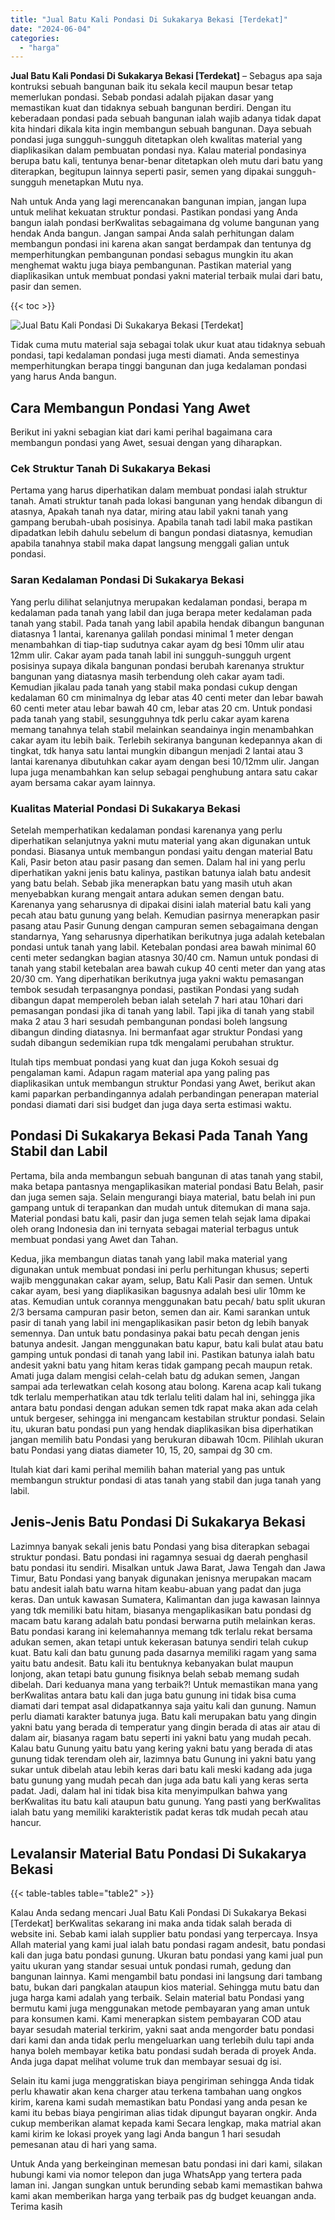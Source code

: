 ```yaml
---
title: "Jual Batu Kali Pondasi Di Sukakarya Bekasi [Terdekat]"
date: "2024-06-04"
categories: 
  - "harga"
---
```


**Jual Batu Kali Pondasi Di Sukakarya Bekasi \[Terdekat\]** – Sebagus apa saja kontruksi sebuah bangunan baik itu sekala kecil maupun besar tetap memerlukan pondasi. Sebab pondasi adalah pijakan dasar yang memastikan kuat dan tidaknya sebuah bangunan berdiri. Dengan itu keberadaan pondasi pada sebuah bangunan ialah wajib adanya tidak dapat kita hindari dikala kita ingin membangun sebuah bangunan. Daya sebuah pondasi juga sungguh-sungguh ditetapkan oleh kwalitas material yang diaplikasikan dalam pembuatan pondasi nya. Kalau material pondasinya berupa batu kali, tentunya benar-benar ditetapkan oleh mutu dari batu yang diterapkan, begitupun lainnya seperti pasir, semen yang dipakai sungguh-sungguh menetapkan Mutu nya.

Nah untuk Anda yang lagi merencanakan bangunan impian, jangan lupa untuk melihat kekuatan struktur pondasi. Pastikan pondasi yang Anda bangun ialah pondasi berKwalitas sebagaimana dg volume bangunan yang hendak Anda bangun. Jangan sampai Anda salah perhitungan dalam membangun pondasi ini karena akan sangat berdampak dan tentunya dg memperhitungkan pembangunan pondasi sebagus mungkin itu akan menghemat waktu juga biaya pembangunan. Pastikan material yang diaplikasikan untuk membuat pondasi yakni material terbaik mulai dari batu, pasir dan semen.

{{< toc >}}

![Jual Batu Kali Pondasi Di Sukakarya Bekasi [Terdekat]](/images/jual-batu-kali-33.png)

Tidak cuma mutu material saja sebagai tolak ukur kuat atau tidaknya sebuah pondasi, tapi kedalaman pondasi juga mesti diamati. Anda semestinya memperhitungkan berapa tinggi bangunan dan juga kedalaman pondasi yang harus Anda bangun.

## Cara Membangun Pondasi Yang Awet

Berikut ini yakni sebagian kiat dari kami perihal bagaimana cara membangun pondasi yang Awet, sesuai dengan yang diharapkan.

### Cek Struktur Tanah Di Sukakarya Bekasi

Pertama yang harus diperhatikan dalam membuat pondasi ialah struktur tanah. Amati struktur tanah pada lokasi bangunan yang hendak dibangun di atasnya, Apakah tanah nya datar, miring atau labil yakni tanah yang gampang berubah-ubah posisinya. Apabila tanah tadi labil maka pastikan dipadatkan lebih dahulu sebelum di bangun pondasi diatasnya, kemudian apabila tanahnya stabil maka dapat langsung menggali galian untuk pondasi.

### Saran Kedalaman Pondasi Di Sukakarya Bekasi

Yang perlu dilihat selanjutnya merupakan kedalaman pondasi, berapa m kedalaman pada tanah yang labil dan juga berapa meter kedalaman pada tanah yang stabil. Pada tanah yang labil apabila hendak dibangun bangunan diatasnya 1 lantai, karenanya galilah pondasi minimal 1 meter dengan menambahkan di tiap-tiap sudutnya cakar ayam dg besi 10mm ulir atau 12mm ulir. Cakar ayam pada tanah labil ini sungguh-sungguh urgent posisinya supaya dikala bangunan pondasi berubah karenanya struktur bangunan yang diatasnya masih terbendung oleh cakar ayam tadi. Kemudian jikalau pada tanah yang stabil maka pondasi cukup dengan kedalaman 60 cm minimalnya dg lebar atas 40 centi meter dan lebar bawah 60 centi meter atau lebar bawah 40 cm, lebar atas 20 cm. Untuk pondasi pada tanah yang stabil, sesungguhnya tdk perlu cakar ayam karena memang tanahnya telah stabil melainkan seandainya ingin menambahkan cakar ayam itu lebih baik. Terlebih sekiranya bangunan kedepannya akan di tingkat, tdk hanya satu lantai mungkin dibangun menjadi 2 lantai atau 3 lantai karenanya dibutuhkan cakar ayam dengan besi 10/12mm ulir. Jangan lupa juga menambahkan kan selup sebagai penghubung antara satu cakar ayam bersama cakar ayam lainnya.

### Kualitas Material Pondasi Di Sukakarya Bekasi

Setelah memperhatikan kedalaman pondasi karenanya yang perlu diperhatikan selanjutnya yakni mutu material yang akan digunakan untuk pondasi. Biasanya untuk membangun pondasi yaitu dengan material Batu Kali, Pasir beton atau pasir pasang dan semen. Dalam hal ini yang perlu diperhatikan yakni jenis batu kalinya, pastikan batunya ialah batu andesit yang batu belah. Sebab jika menerapkan batu yang masih utuh akan menyebabkan kurang mengait antara adukan semen dengan batu. Karenanya yang seharusnya di dipakai disini ialah material batu kali yang pecah atau batu gunung yang belah. Kemudian pasirnya menerapkan pasir pasang atau Pasir Gunung dengan campuran semen sebagaimana dengan standarnya, Yang seharusnya diperhatikan berikutnya juga adalah ketebalan pondasi untuk tanah yang labil. Ketebalan pondasi area bawah minimal 60 centi meter sedangkan bagian atasnya 30/40 cm. Namun untuk pondasi di tanah yang stabil ketebalan area bawah cukup 40 centi meter dan yang atas 20/30 cm. Yang diperhatikan berikutnya juga yakni waktu pemasangan tembok sesudah terpasangnya pondasi, pastikan Pondasi yang sudah dibangun dapat memperoleh beban ialah setelah 7 hari atau 10hari dari pemasangan pondasi jika di tanah yang labil. Tapi jika di tanah yang stabil maka 2 atau 3 hari sesudah pembangunan pondasi boleh langsung dibangun dinding diatasnya. Ini bermanfaat agar struktur Pondasi yang sudah dibangun sedemikian rupa tdk mengalami perubahan struktur.

Itulah tips membuat pondasi yang kuat dan juga Kokoh sesuai dg pengalaman kami. Adapun ragam material apa yang paling pas diaplikasikan untuk membangun struktur Pondasi yang Awet, berikut akan kami paparkan perbandingannya adalah perbandingan penerapan material pondasi diamati dari sisi budget dan juga daya serta estimasi waktu.

## Pondasi Di Sukakarya Bekasi Pada Tanah Yang Stabil dan Labil

Pertama, bila anda membangun sebuah bangunan di atas tanah yang stabil, maka betapa pantasnya mengaplikasikan material pondasi Batu Belah, pasir dan juga semen saja. Selain mengurangi biaya material, batu belah ini pun gampang untuk di terapankan dan mudah untuk ditemukan di mana saja. Material pondasi batu kali, pasir dan juga semen telah sejak lama dipakai oleh orang Indonesia dan ini ternyata sebagai material terbagus untuk membuat pondasi yang Awet dan Tahan.

Kedua, jika membangun diatas tanah yang labil maka material yang digunakan untuk membuat pondasi ini perlu perhitungan khusus; seperti wajib menggunakan cakar ayam, selup, Batu Kali Pasir dan semen. Untuk cakar ayam, besi yang diaplikasikan bagusnya adalah besi ulir 10mm ke atas. Kemudian untuk corannya menggunakan batu pecah/ batu split ukuran 2/3 bersama campuran pasir beton, semen dan air. Kami sarankan untuk pasir di tanah yang labil ini mengaplikasikan pasir beton dg lebih banyak semennya. Dan untuk batu pondasinya pakai batu pecah dengan jenis batunya andesit. Jangan menggunakan batu kapur, batu kali bulat atau batu gamping untuk pondasi di tanah yang labil ini. Pastikan batunya ialah batu andesit yakni batu yang hitam keras tidak gampang pecah maupun retak. Amati juga dalam mengisi celah-celah batu dg adukan semen, Jangan sampai ada terlewatkan celah kosong atau bolong. Karena acap kali tukang tdk terlalu memperhatikan atau tdk terlalu teliti dalam hal ini, sehingga jika antara batu pondasi dengan adukan semen tdk rapat maka akan ada celah untuk bergeser, sehingga ini mengancam kestabilan struktur pondasi. Selain itu, ukuran batu pondasi pun yang hendak diaplikasikan bisa diperhatikan jangan memilih batu Pondasi yang berukuran dibawah 10cm. Pilihlah ukuran batu Pondasi yang diatas diameter 10, 15, 20, sampai dg 30 cm.

Itulah kiat dari kami perihal memilih bahan material yang pas untuk membangun struktur pondasi di atas tanah yang stabil dan juga tanah yang labil.

## Jenis-Jenis Batu Pondasi Di Sukakarya Bekasi

Lazimnya banyak sekali jenis batu Pondasi yang bisa diterapkan sebagai struktur pondasi. Batu pondasi ini ragamnya sesuai dg daerah penghasil batu pondasi itu sendiri. Misalkan untuk Jawa Barat, Jawa Tengah dan Jawa Timur, Batu Pondasi yang banyak digunakan jenisnya merupakan macam batu andesit ialah batu warna hitam keabu-abuan yang padat dan juga keras. Dan untuk kawasan Sumatera, Kalimantan dan juga kawasan lainnya yang tdk memiliki batu hitam, biasanya mengaplikasikan batu pondasi dg macam batu karang adalah batu pondasi berwarna putih melainkan keras. Batu pondasi karang ini kelemahannya memang tdk terlalu rekat bersama adukan semen, akan tetapi untuk kekerasan batunya sendiri telah cukup kuat. Batu kali dan batu gunung pada dasarnya memiliki ragam yang sama yaitu batu andesit. Batu kali itu bentuknya kebanyakan bulat maupun lonjong, akan tetapi batu gunung fisiknya belah sebab memang sudah dibelah. Dari keduanya mana yang terbaik?! Untuk memastikan mana yang berKwalitas antara batu kali dan juga batu gunung ini tidak bisa cuma diamati dari tempat asal didapatkannya saja yaitu kali dan gunung. Namun perlu diamati karakter batunya juga. Batu kali merupakan batu yang dingin yakni batu yang berada di temperatur yang dingin berada di atas air atau di dalam air, biasanya ragam batu seperti ini yakni batu yang mudah pecah. Kalau batu Gunung yaitu batu yang kering yakni batu yang berada di atas gunung tidak terendam oleh air, lazimnya batu Gunung ini yakni batu yang sukar untuk dibelah atau lebih keras dari batu kali meski kadang ada juga batu gunung yang mudah pecah dan juga ada batu kali yang keras serta padat. Jadi, dalam hal ini tidak bisa kita menyimpulkan bahwa yang berKwalitas itu batu kali ataupun batu gunung. Yang pasti yang berKwalitas ialah batu yang memiliki karakteristik padat keras tdk mudah pecah atau hancur.

## Levalansir Material Batu Pondasi Di Sukakarya Bekasi

{{< table-tables table="table2" >}}

Kalau Anda sedang mencari Jual Batu Kali Pondasi Di Sukakarya Bekasi \[Terdekat\] berKwalitas sekarang ini maka anda tidak salah berada di website ini. Sebab kami ialah supplier batu pondasi yang terpercaya. Insya Allah material yang kami jual ialah batu pondasi ragam andesit, batu pondasi kali dan juga batu pondasi gunung. Ukuran batu pondasi yang kami jual pun yaitu ukuran yang standar sesuai untuk pondasi rumah, gedung dan bangunan lainnya. Kami mengambil batu pondasi ini langsung dari tambang batu, bukan dari pangkalan ataupun kios material. Sehingga mutu batu dan juga harga kami adalah yang terbaik. Selain material batu Pondasi yang bermutu kami juga menggunakan metode pembayaran yang aman untuk para konsumen kami. Kami menerapkan sistem pembayaran COD atau bayar sesudah material terkirim, yakni saat anda mengorder batu pondasi dari kami dan anda tidak perlu mengeluarkan uang terlebih dulu tapi anda hanya boleh membayar ketika batu pondasi sudah berada di proyek Anda. Anda juga dapat melihat volume truk dan membayar sesuai dg isi.

Selain itu kami juga menggratiskan biaya pengiriman sehingga Anda tidak perlu khawatir akan kena charger atau terkena tambahan uang ongkos kirim, karena kami sudah memastikan batu Pondasi yang anda pesan ke kami itu bebas biaya pengiriman alias tidak dipungut bayaran ongkir. Anda cukup memberikan alamat kepada kami Secara lengkap, maka matrial akan kami kirim ke lokasi proyek yang lagi Anda bangun 1 hari sesudah pemesanan atau di hari yang sama.

Untuk Anda yang berkeinginan memesan batu pondasi ini dari kami, silakan hubungi kami via nomor telepon dan juga WhatsApp yang tertera pada laman ini. Jangan sungkan untuk berunding sebab kami memastikan bahwa kami akan memberikan harga yang terbaik pas dg budget keuangan anda. Terima kasih
